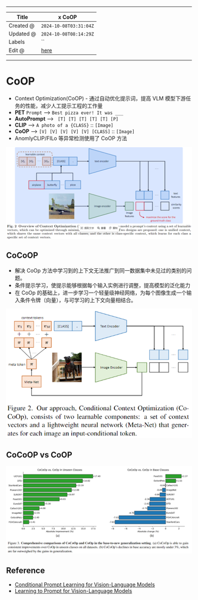 -----

| Title     | x CoOP                                                |
| --------- | ----------------------------------------------------- |
| Created @ | `2024-10-08T03:31:04Z`                                |
| Updated @ | `2024-10-08T08:14:29Z`                                |
| Labels    | \`\`                                                  |
| Edit @    | [here](https://github.com/junxnone/aiwiki/issues/474) |

-----

# CoOP

  - Context Optimization(CoOP) - 通过自动优化提示词，提高 VLM 模型下游任务的性能，减少人工提示工程的工作量
  - **PET** `Prompt` --\> `Best pizza ever! It was ___`
  - **AutoPrompt** --\> `  [T] [T] [T] [T] [T] [P] `
  - **CLIP** --\> `A photo of a {CLASS}` :: `[Image]`
  - **CoOP** --\> `[V] [V] [V] [V] [V] [CLASS]` :: `[Image]`
  - AnomlyCLIP/FILo 等异常检测使用了 CoOP 方法

![image](media/4101d4ca58487a0ad9e9952c10a0b8108d0c391f.png)

## CoCoOP

  - 解决 CoOp 方法中学习到的上下文无法推广到同一数据集中未见过的类别的问题。
  - 条件提示学习，使提示能够根据每个输入实例进行调整，提高模型的泛化能力
  - 在 CoOp 的基础上，进一步学习一个轻量级神经网络，为每个图像生成一个输入条件令牌（向量），与可学习的上下文向量相结合。

![image](media/4f560bb798e14a3a3b3c5d4d45b2cdd1400db97d.png)

## CoCoOP vs CoOP

![image](media/c82fbfb70ea5b63bf139c58bcb6458d52e7b28be.png)

## Reference

  - [Conditional Prompt Learning for Vision-Language
    Models](https://arxiv.org/abs/2203.05557)
  - [Learning to Prompt for Vision-Language
    Models](https://arxiv.org/abs/2109.01134)
